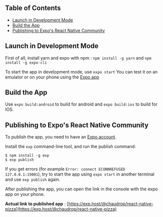 ## Table of Contents

- [Launch in Development Mode](#launch-in-development-mode)
- [Build the App](#build-the-app)
- [Publishing to Expo's React Native Community](#publishing-to-expos-react-native-community)

## Launch in Development Mode

First of all, install yarn and expo with npm : `npm install -g yarn` and `npm install -g expo-cli`

To start the app in development mode, use `expo start`
You can test it on an emulator or on your phone using the [Expo app](https://play.google.com/store/apps/details?id=host.exp.exponent&hl=fr&gl=US)

## Build the App

Use `expo build:android` to build for android and `expo build:ios` to build for IOS.

## Publishing to Expo's React Native Community

To publish the app, you need to have an [Expo account](https://expo.dev/).

Install the `exp` command-line tool, and run the publish command:

```
$ npm install -g exp
$ exp publish
```

If you get errors (for example `Error: connect ECONNREFUSED 127.0.0.1:19001`), try to start the app using `expo start` in another terminal and use `exp publish` again.

After publishing the app, you can open the link in the console with the expo app on your phone.

**Actual link to published app** : [https://exp.host/@chaudrop/react-native-pizza](https://exp.host/@chaudrop/react-native-pizza)
